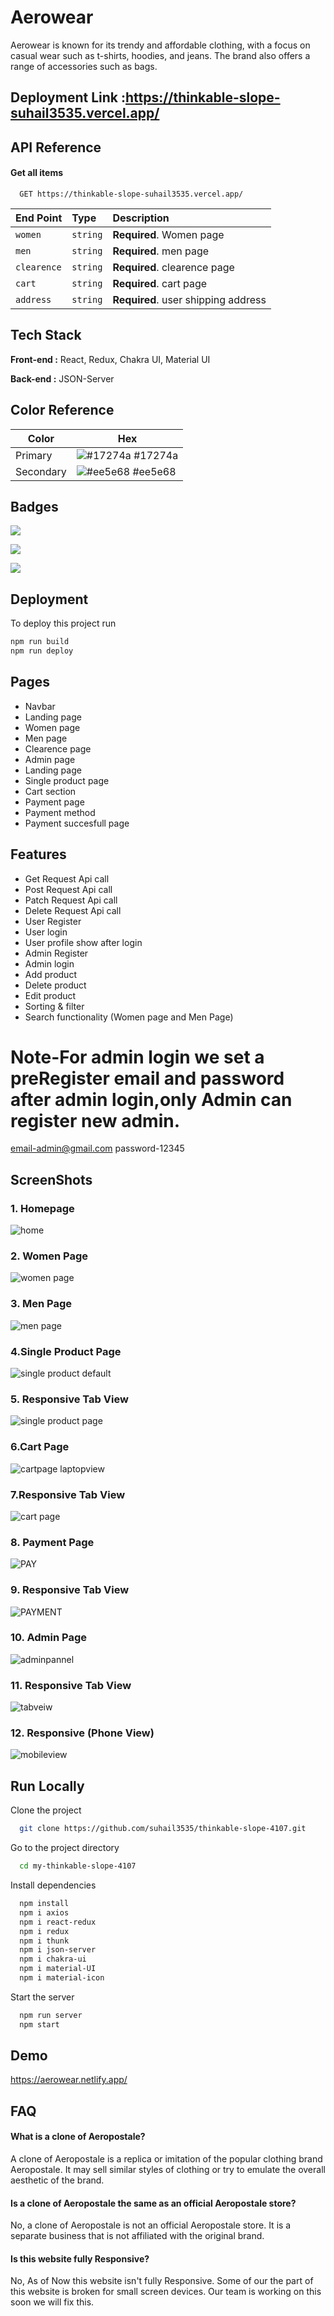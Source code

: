 
# Aerowear

Aerowear is known for its trendy and affordable clothing, with a focus on casual wear such as t-shirts, hoodies, and jeans. The brand also offers a range of accessories such as bags.
## Deployment Link :https://thinkable-slope-suhail3535.vercel.app/

## API Reference

#### Get all items

```http
  GET https://thinkable-slope-suhail3535.vercel.app/
```

| End Point| Type     | Description                |
| :-------- | :------- | :---------------------- |
| `women` | `string` | **Required**. Women page |
| `men` | `string` | **Required**. men page |
| `clearence` | `string` | **Required**. clearence page |
| `cart` | `string` | **Required**. cart page|
| `address` | `string` | **Required**. user shipping address |




## Tech Stack

**Front-end :** React, Redux, Chakra UI, Material UI

**Back-end :** JSON-Server

## Color Reference

| Color             | Hex                                                                |
| ----------------- | ------------------------------------------------------------------ |
| Primary | ![#17274a](https://via.placeholder.com/10/17274a?text=+) #17274a |
| Secondary | ![#ee5e68](https://via.placeholder.com/10/ee5e68?text=+) #ee5e68 |



## Badges




[![](https://img.shields.io/github/last-commit/suhail3535/thinkable-slope-4107?logo=Aerowear&style=for-the-badge)]()

[![](https://img.shields.io/github/contributors-anon/suhail3535/thinkable-slope-4107?style=for-the-badge)]()

[![](https://img.shields.io/github/languages/count/suhail3535/thinkable-slope-4107?style=for-the-badge)]()


## Deployment

To deploy this project run

```bash
npm run build
npm run deploy
```


## Pages

- Navbar
- Landing page
- Women page
- Men page
- Clearence page
- Admin page
- Landing page
- Single product page
- Cart section
- Payment page
- Payment method
- Payment succesfull page

## Features
- Get Request Api call
- Post Request Api call
- Patch Request Api call
- Delete Request Api call
- User Register
- User login
- User profile show after login
- Admin Register
- Admin login
- Add product
- Delete product
- Edit product
- Sorting & filter
- Search functionality (Women page and Men Page)
# Note-For admin login we set a preRegister email and password after admin login,only Admin can register new admin.
email-admin@gmail.com
password-12345

## ScreenShots
### 1. Homepage
![home](https://user-images.githubusercontent.com/110021464/222483483-7eb2c6ac-b8d7-447d-89e6-19ed1845c597.png)
### 2. Women Page
![women page](https://user-images.githubusercontent.com/112754439/230735194-96b2d41e-9905-4d4e-99a9-428d9c9590b6.png)
### 3. Men Page
![men page](https://user-images.githubusercontent.com/112754439/230735192-56b02fa9-a0c5-45f9-a49e-453b565cbbad.png)

### 4.Single Product Page
![single product default](https://user-images.githubusercontent.com/112754439/230758459-89464b40-f393-4a0c-8eff-8623fe3a491a.png)
### 5. Responsive Tab View
![single product page](https://user-images.githubusercontent.com/112754439/230758460-b8fdaf50-525a-4b51-8aed-4b61559d6e97.png)


### 6.Cart Page
![cartpage laptopview](https://user-images.githubusercontent.com/112754439/230758458-a5c9994a-5b5b-44fe-8b68-e84dce4d0028.png)

### 7.Responsive Tab View
![cart page](https://user-images.githubusercontent.com/112754439/230758457-64438120-71c1-4079-ad75-4c876c268990.png)
### 8. Payment Page
<!-- ![cart](https://user-images.githubusercontent.com/110021464/222483675-eea1d198-a787-423f-92e3-b18c142ae5a6.png) -->
![PAY](https://user-images.githubusercontent.com/112754439/230759851-0a564379-592f-4508-8ed5-e1235766fd77.png)
### 9. Responsive Tab View
![PAYMENT](https://user-images.githubusercontent.com/112754439/230759852-a13f74ee-1714-4bed-b17e-b103e9c95fe7.png)

<!-- ![Screenshot (137)](https://user-images.githubusercontent.com/112754439/222426239-dee8cd63-3b68-4754-98c1-f4fe8a89e300.png)
![Screenshot (138)](https://user-images.githubusercontent.com/112754439/222426322-e903ae80-1511-4bf4-bc69-ec2e602cb8ec.png)
![Screenshot (139)](https://user-images.githubusercontent.com/112754439/222426349-a1b407d5-9ac4-423e-b235-9503142f7dc9.png) -->

### 10. Admin Page
![adminpannel](https://user-images.githubusercontent.com/112754439/222429357-ecd1712c-8796-4ded-83db-f9a572816f9d.png)
### 11. Responsive Tab View
![tabveiw](https://user-images.githubusercontent.com/112754439/222456763-37cab0e9-4230-4558-87ba-921ffc450dd2.png)
### 12. Responsive (Phone View)
![mobileview](https://user-images.githubusercontent.com/112754439/222429257-01fcb2f7-d0a9-4d48-bcd7-c3633f0d6c81.png)

## Run Locally

Clone the project

```bash
  git clone https://github.com/suhail3535/thinkable-slope-4107.git
```

Go to the project directory

```bash
  cd my-thinkable-slope-4107
```

Install dependencies

```bash
  npm install
  npm i axios
  npm i react-redux
  npm i redux
  npm i thunk
  npm i json-server
  npm i chakra-ui
  npm i material-UI
  npm i material-icon
```

Start the server

```bash
  npm run server
  npm start
```


## Demo

https://aerowear.netlify.app/


## FAQ

#### What is a clone of Aeropostale?

A clone of Aeropostale is a replica or imitation of the popular clothing brand Aeropostale. It may sell similar styles of clothing or try to emulate the overall aesthetic of the brand.

#### Is a clone of Aeropostale the same as an official Aeropostale store?

No, a clone of Aeropostale is not an official Aeropostale store. It is a separate business that is not affiliated with the original brand.

#### Is this website fully Responsive?

No, As of Now this website isn't fully Responsive. Some of our the part of this website is broken for small screen devices. Our team is working on this soon we will fix this.

